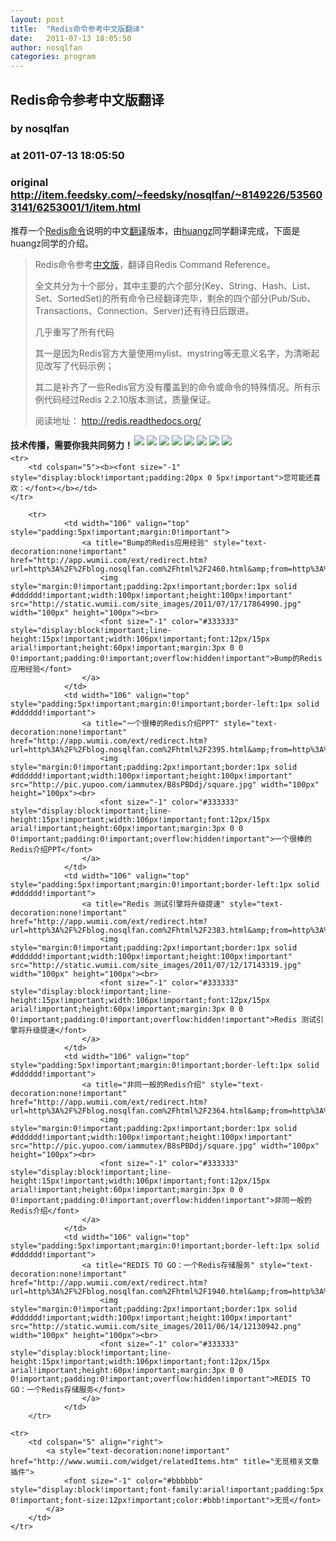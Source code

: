 ```yaml
---
layout: post
title:  "Redis命令参考中文版翻译"
date:   2011-07-13 18:05:50
author: nosqlfan
categories: program
---
```


## Redis命令参考中文版翻译
### by nosqlfan
### at 2011-07-13 18:05:50
### original <http://item.feedsky.com/~feedsky/nosqlfan/~8149226/535603141/6253001/1/item.html>

<p>推荐一个<span><a href="http://blog.nosqlfan.com/tags/redis" title="查看 Redis 的全部文章">Redis</a></span><span><a href="http://blog.nosqlfan.com/tags/%e5%91%bd%e4%bb%a4" title="查看 命令 的全部文章">命令</a></span>说明的中文<span><a href="http://blog.nosqlfan.com/tags/%e7%bf%bb%e8%af%91" title="查看 翻译 的全部文章">翻译</a></span>版本，由<a href="http://twitter.com/huangz1990">huangz</a>同学翻译完成，下面是huangz同学的介绍。</p>
<blockquote><p>Redis命令参考<span><a href="http://blog.nosqlfan.com/tags/%e4%b8%ad%e6%96%87%e7%89%88" title="查看 中文版 的全部文章">中文版</a></span>，翻译自Redis Command Reference。</p>
<p>全文共分为十个部分，其中主要的六个部分(Key、String、Hash、List、Set、SortedSet)的所有命令已经翻译完毕，剩余的四个部分(Pub/Sub、Transactions、Connection、Server)还有待日后跟进。</p>
<p>几乎重写了所有代码</p>
<p>其一是因为Redis官方大量使用mylist、mystring等无意义名字，为清晰起见改写了代码示例；</p>
<p>其二是补齐了一些Redis官方没有覆盖到的命令或命令的特殊情况。所有示例代码经过Redis 2.2.10版本测试，质量保证。</p>
<p>阅读地址： <a href="http://redis.readthedocs.org/">http://redis.readthedocs.org/</a></p></blockquote>
<p style="font-weight:bold"><span style="padding-top:5px;float:left">技术传播，需要你我共同努力！</span><a href="http://twitter.com/share?url=http%3A%2F%2Fblog.nosqlfan.com%2Fhtml%2F2404.html&amp;text=Redis%E5%91%BD%E4%BB%A4%E5%8F%82%E8%80%83%E4%B8%AD%E6%96%87%E7%89%88%E7%BF%BB%E8%AF%91%20@nosqlfan" title="Twitter" style="text-decoration:none;margin:2px"><img src="http://pic.yupoo.com/iammutex/B8hVKEJk/custom.png"></a><a href="http://v.t.sina.com.cn/share/share.php?title=Redis%E5%91%BD%E4%BB%A4%E5%8F%82%E8%80%83%E4%B8%AD%E6%96%87%E7%89%88%E7%BF%BB%E8%AF%91%20@nosqlfan%20&amp;url=http%3A%2F%2Fblog.nosqlfan.com%2Fhtml%2F2404.html" title="新浪微博" style="text-decoration:none;margin:2px"><img src="http://pic.yupoo.com/iammutex/B8hVKrzm/custom.png"></a><a href="http://v.t.qq.com/share/share.php?title=Redis%E5%91%BD%E4%BB%A4%E5%8F%82%E8%80%83%E4%B8%AD%E6%96%87%E7%89%88%E7%BF%BB%E8%AF%91%20@nosqlfan%20&amp;url=http%3A%2F%2Fblog.nosqlfan.com%2Fhtml%2F2404.html" title="腾讯微博" style="text-decoration:none;margin:2px"><img src="http://pic.yupoo.com/iammutex/B8hVJX6o/custom.png"></a><a href="http://sns.qzone.qq.com/cgi-bin/qzshare/cgi_qzshare_onekey?title=Redis%E5%91%BD%E4%BB%A4%E5%8F%82%E8%80%83%E4%B8%AD%E6%96%87%E7%89%88%E7%BF%BB%E8%AF%91%20@nosqlfan%20&amp;url=http%3A%2F%2Fblog.nosqlfan.com%2Fhtml%2F2404.html" title="QQ空间" style="text-decoration:none;margin:2px"><img src="http://pic.yupoo.com/iammutex/B8hVJSKI/custom.png"></a><a href="http://www.douban.com/recommend/?url=http%3A%2F%2Fblog.nosqlfan.com%2Fhtml%2F2404.html&amp;title=Redis%E5%91%BD%E4%BB%A4%E5%8F%82%E8%80%83%E4%B8%AD%E6%96%87%E7%89%88%E7%BF%BB%E8%AF%91%20@nosqlfan" title="豆瓣9点" style="text-decoration:none;margin:2px"><img src="http://pic.yupoo.com/iammutex/B8hVJrri/custom.png"></a><a href="http://xianguo.com/service/submitdigg?link=http%3A%2F%2Fblog.nosqlfan.com%2Fhtml%2F2404.html&amp;title=Redis%E5%91%BD%E4%BB%A4%E5%8F%82%E8%80%83%E4%B8%AD%E6%96%87%E7%89%88%E7%BF%BB%E8%AF%91%20@nosqlfan%20&amp;content=utf-8" title="鲜果" style="text-decoration:none;margin:2px"><img src="http://pic.yupoo.com/iammutex/B8hVJ4v4/custom.png"></a><a href="http://share.renren.com/share/buttonshare.do?link=http%3A%2F%2Fblog.nosqlfan.com%2Fhtml%2F2404.html" title="人人网" style="text-decoration:none;margin:2px"><img src="http://pic.yupoo.com/iammutex/B8hVI86k/custom.png"></a><a href="http://www.facebook.com/sharer.php?u=http%3A%2F%2Fblog.nosqlfan.com%2Fhtml%2F2404.html&amp;title=Redis%E5%91%BD%E4%BB%A4%E5%8F%82%E8%80%83%E4%B8%AD%E6%96%87%E7%89%88%E7%BF%BB%E8%AF%91%20@nosqlfan" title="FaceBook" style="text-decoration:none;margin:2px"><img src="http://pic.yupoo.com/iammutex/B8hVHr67/custom.png"></a></p>
<table cellspacing="0" cellpadding="3" border="0" style="clear:both">
    
    <tr>
        <td colspan="5"><b><font size="-1" style="display:block!important;padding:20px 0 5px!important">您可能还喜欢：</font></b></td>
    </tr>
    
        <tr>
                <td width="106" valign="top" style="padding:5px!important;margin:0!important">
                    <a title="Bump的Redis应用经验" style="text-decoration:none!important" href="http://app.wumii.com/ext/redirect.htm?url=http%3A%2F%2Fblog.nosqlfan.com%2Fhtml%2F2460.html&amp;from=http%3A%2F%2Fblog.nosqlfan.com%2Fhtml%2F2404.html">
                        <img style="margin:0!important;padding:2px!important;border:1px solid #dddddd!important;width:100px!important;height:100px!important" src="http://static.wumii.com/site_images/2011/07/17/17864990.jpg" width="100px" height="100px"><br>
                        <font size="-1" color="#333333" style="display:block!important;line-height:15px!important;width:106px!important;font:12px/15px arial!important;height:60px!important;margin:3px 0 0 0!important;padding:0!important;overflow:hidden!important">Bump的Redis应用经验</font>
                    </a>
                </td>
                <td width="106" valign="top" style="padding:5px!important;margin:0!important;border-left:1px solid #dddddd!important">
                    <a title="一个很棒的Redis介绍PPT" style="text-decoration:none!important" href="http://app.wumii.com/ext/redirect.htm?url=http%3A%2F%2Fblog.nosqlfan.com%2Fhtml%2F2395.html&amp;from=http%3A%2F%2Fblog.nosqlfan.com%2Fhtml%2F2404.html">
                        <img style="margin:0!important;padding:2px!important;border:1px solid #dddddd!important;width:100px!important;height:100px!important" src="http://pic.yupoo.com/iammutex/B8sPBDdj/square.jpg" width="100px" height="100px"><br>
                        <font size="-1" color="#333333" style="display:block!important;line-height:15px!important;width:106px!important;font:12px/15px arial!important;height:60px!important;margin:3px 0 0 0!important;padding:0!important;overflow:hidden!important">一个很棒的Redis介绍PPT</font>
                    </a>
                </td>
                <td width="106" valign="top" style="padding:5px!important;margin:0!important;border-left:1px solid #dddddd!important">
                    <a title="Redis 测试引擎将升级提速" style="text-decoration:none!important" href="http://app.wumii.com/ext/redirect.htm?url=http%3A%2F%2Fblog.nosqlfan.com%2Fhtml%2F2383.html&amp;from=http%3A%2F%2Fblog.nosqlfan.com%2Fhtml%2F2404.html">
                        <img style="margin:0!important;padding:2px!important;border:1px solid #dddddd!important;width:100px!important;height:100px!important" src="http://static.wumii.com/site_images/2011/07/12/17143319.jpg" width="100px" height="100px"><br>
                        <font size="-1" color="#333333" style="display:block!important;line-height:15px!important;width:106px!important;font:12px/15px arial!important;height:60px!important;margin:3px 0 0 0!important;padding:0!important;overflow:hidden!important">Redis 测试引擎将升级提速</font>
                    </a>
                </td>
                <td width="106" valign="top" style="padding:5px!important;margin:0!important;border-left:1px solid #dddddd!important">
                    <a title="非同一般的Redis介绍" style="text-decoration:none!important" href="http://app.wumii.com/ext/redirect.htm?url=http%3A%2F%2Fblog.nosqlfan.com%2Fhtml%2F2364.html&amp;from=http%3A%2F%2Fblog.nosqlfan.com%2Fhtml%2F2404.html">
                        <img style="margin:0!important;padding:2px!important;border:1px solid #dddddd!important;width:100px!important;height:100px!important" src="http://pic.yupoo.com/iammutex/B8sPBDdj/square.jpg" width="100px" height="100px"><br>
                        <font size="-1" color="#333333" style="display:block!important;line-height:15px!important;width:106px!important;font:12px/15px arial!important;height:60px!important;margin:3px 0 0 0!important;padding:0!important;overflow:hidden!important">非同一般的Redis介绍</font>
                    </a>
                </td>
                <td width="106" valign="top" style="padding:5px!important;margin:0!important;border-left:1px solid #dddddd!important">
                    <a title="REDIS TO GO：一个Redis存储服务" style="text-decoration:none!important" href="http://app.wumii.com/ext/redirect.htm?url=http%3A%2F%2Fblog.nosqlfan.com%2Fhtml%2F1940.html&amp;from=http%3A%2F%2Fblog.nosqlfan.com%2Fhtml%2F2404.html">
                        <img style="margin:0!important;padding:2px!important;border:1px solid #dddddd!important;width:100px!important;height:100px!important" src="http://static.wumii.com/site_images/2011/06/14/12130942.png" width="100px" height="100px"><br>
                        <font size="-1" color="#333333" style="display:block!important;line-height:15px!important;width:106px!important;font:12px/15px arial!important;height:60px!important;margin:3px 0 0 0!important;padding:0!important;overflow:hidden!important">REDIS TO GO：一个Redis存储服务</font>
                    </a>
                </td>
        </tr>
    
    <tr>
        <td colspan="5" align="right">
            <a style="text-decoration:none!important" href="http://www.wumii.com/widget/relatedItems.htm" title="无觅相关文章插件">
                <font size="-1" color="#bbbbbb" style="display:block!important;font-family:arial!important;padding:5px 0!important;font-size:12px!important;color:#bbb!important">无觅</font>
            </a>
        </td>
    </tr>
</table><img src="http://www1.feedsky.com/t1/535603141/nosqlfan/feedsky/s.gif?r=http://item.feedsky.com/~feedsky/nosqlfan/~8149226/535603141/6253001/1/item.html" border="0" height="0" width="0">